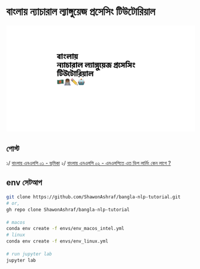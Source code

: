 # বাংলায় ন্যাচারাল ল্যাঙ্গুয়েজ প্রসেসিং টিউটোরিয়াল

![cover image](cover.jpeg)

## পোস্ট 
১/  [বাংলায় এনএলপি ০১ - ভূমিকা](https://blog.shawonashraf.com/bnnlp-01-intro)
২/ [বাংলায় এনএলপি ০২ - এনএলপিতে এত ডিপ লার্নিং কেন লাগে ?](https://blog.shawonashraf.com/bnnlp-02-nlp-dl)

## env সেটআপ 
```bash
git clone https://github.com/ShawonAshraf/bangla-nlp-tutorial.git
# or,
gh repo clone ShawonAshraf/bangla-nlp-tutorial

# macos
conda env create -f envs/env_macos_intel.yml
# linux
conda env create -f envs/env_linux.yml

# run jupyter lab 
jupyter lab
```
